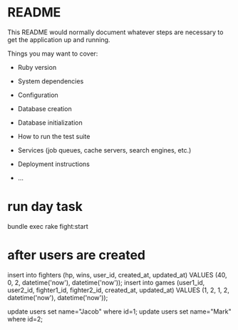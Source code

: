 # README

This README would normally document whatever steps are necessary to get the
application up and running.

Things you may want to cover:

* Ruby version

* System dependencies

* Configuration

* Database creation

* Database initialization

* How to run the test suite

* Services (job queues, cache servers, search engines, etc.)

* Deployment instructions

* ...


# run day task
bundle exec rake fight:start

# after users are created
insert into fighters (hp, wins, user_id, created_at, updated_at) VALUES (40, 0, 2, datetime('now'), datetime('now'));
insert into games (user1_id, user2_id, fighter1_id, fighter2_id, created_at, updated_at) VALUES (1, 2, 1, 2, datetime('now'), datetime('now'));

update users set name="Jacob" where id=1;
update users set name="Mark" where id=2;